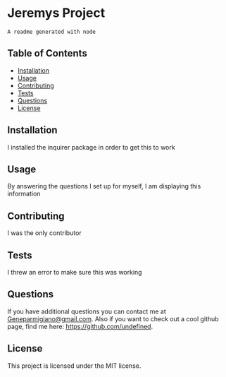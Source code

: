 # Jeremys Project


    A readme generated with node 

## Table of Contents 
- [Installation](#installation)
- [Usage](#usage)
- [Contributing](#contributing)
- [Tests](#tests)
- [Questions](#questions)
- [License](#license)


## Installation

I installed the inquirer package in order to get this to work

## Usage

By answering the questions I set up for myself, I am displaying this information

## Contributing

I was the only contributor

## Tests

I threw an error to make sure this was working

## Questions

If you have additional questions you can contact me at Geneparmigiano@gmail.com. Also if you want to check out a cool github page, find me here: https://github.com/undefined.

## License

This project is licensed under the MIT license.